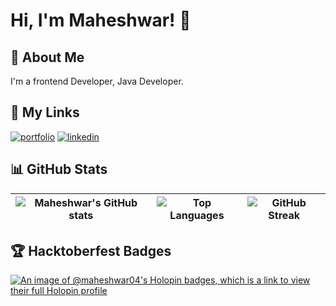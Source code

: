 # Hi, I'm Maheshwar! 👋

## 🚀 About Me
I'm a frontend Developer, Java Developer.

## 🔗 My Links
[![portfolio](https://img.shields.io/badge/my_portfolio-000?style=for-the-badge&logo=ko-fi&logoColor=white)](https://maheshwar.tech)
[![linkedin](https://img.shields.io/badge/linkedin-0A66C2?style=for-the-badge&logo=linkedin&logoColor=white)](https://www.linkedin.com/in/maheshwar04/)

## 📊 GitHub Stats

| ![Maheshwar's GitHub stats](https://github-readme-stats.vercel.app/api?username=maheshwar04&show_icons=true&theme=radical) | ![Top Languages](https://github-readme-stats.vercel.app/api/top-langs/?username=maheshwar04&layout=compact&theme=radical) | ![GitHub Streak](https://github-readme-streak-stats.herokuapp.com/?user=maheshwar04&theme=radical) |
| --- | --- | --- |

## 🏆 Hacktoberfest Badges
[![An image of @maheshwar04's Holopin badges, which is a link to view their full Holopin profile](https://holopin.me/maheshwar04)](https://holopin.io/@maheshwar04#badges)
